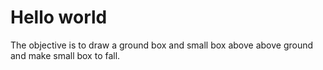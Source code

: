 # Hello world
The objective is to draw a ground box and small box above above ground and make small box to fall.